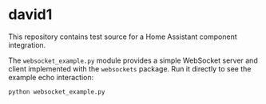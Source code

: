 # david1

This repository contains test source for a Home Assistant component integration.

The `websocket_example.py` module provides a simple WebSocket server and client
implemented with the `websockets` package. Run it directly to see the example
echo interaction:

```bash
python websocket_example.py
```

